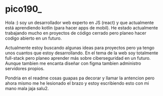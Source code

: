 # pico190_

Hola :) soy un desarrollador web experto en JS (react) y que actualmente está aprendiendo kotlin (para hacer apps de mobil).
He estado actualmente trabajando mucho en proyectos de código cerrado pero planeo hacer codigo abierto en un futuro.

Actualmente estoy buscando algunas ideas para proyectos pero ya tengo unos cuantos que estoy desarrollando.
En el tema de la web soy totalmente full-stack pero planeo aprender más sobre ciberseguridad en un futuro.
Aunque tambien me encanta diseñar con figma tambien administro servidores propios.

Pondria en el readme cosas guapas pa decorar y llamar la antencion pero ahora mismo me he lesionado el brazo y estoy escribiendo esto con mi mano mala jaja salu2.
